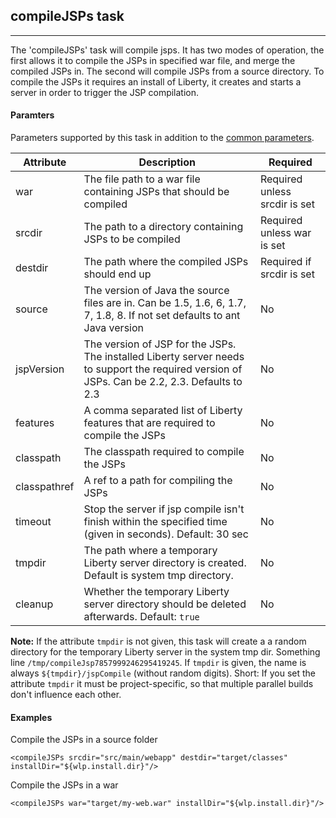 ## compileJSPs task
---

The 'compileJSPs' task will compile jsps. It has two modes of operation, the first allows it to compile the JSPs in specified war file, and merge the compiled JSPs in. The second will compile JSPs from a source directory. To compile the JSPs it requires an install of Liberty, it creates and starts a server in order to trigger the JSP compilation.

#### Paramters

Parameters supported by this task in addition to the [common parameters](common-parameters.md#common-parameters).

| Attribute | Description | Required |
| --------- | ------------ | ----------|
| war | The file path to a war file containing JSPs that should be compiled | Required unless srcdir is set
| srcdir | The path to a directory containing JSPs to be compiled | Required unless war is set
| destdir | The path where the compiled JSPs should end up | Required if srcdir is set
| source | The version of Java the source files are in. Can be 1.5, 1.6, 6, 1.7, 7, 1.8, 8. If not set defaults to ant Java version | No
| jspVersion | The version of JSP for the JSPs. The installed Liberty server needs to support the required version of JSPs. Can be 2.2, 2.3. Defaults to 2.3 | No
| features | A comma separated list of Liberty features that are required to compile the JSPs | No
| classpath | The classpath required to compile the JSPs | No
| classpathref | A ref to a path for compiling the JSPs | No
| timeout | Stop the server if jsp compile isn't finish within the specified time (given in seconds). Default: 30 sec | No
| tmpdir | The path where a temporary Liberty server directory is created. Default is system tmp directory. | No
| cleanup | Whether the temporary Liberty server directory should be deleted afterwards. Default: `true` | No

**Note:** If the attribute `tmpdir` is not given, this task will create a a random directory for the temporary Liberty server in the system tmp dir.
Something line `/tmp/compileJsp7857999246295419245`. If `tmpdir` is given, the name is always `${tmpdir}/jspCompile` (without random digits).
Short: If you set the attribute `tmpdir` it must be project-specific, so that multiple parallel builds don't influence each other.


#### Examples

Compile the JSPs in a source folder

    <compileJSPs srcdir="src/main/webapp" destdir="target/classes" installDir="${wlp.install.dir}"/> 

Compile the JSPs in a war

    <compileJSPs war="target/my-web.war" installDir="${wlp.install.dir}"/>
